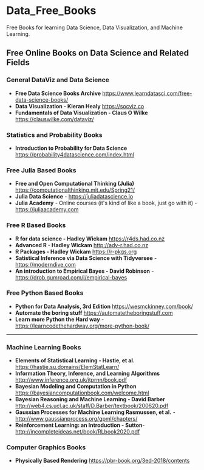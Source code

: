 # Data_Free_Books
Free Books for learning Data Science, Data Visualization, and Machine Learning.

## Free Online Books on Data Science and Related Fields

### General DataViz and Data Science
* **Free Data Science Books Archive** https://www.learndatasci.com/free-data-science-books/
* **Data Visualization - Kieran Healy** https://socviz.co
* **Fundamentals of Data Visualization - Claus O Wilke** https://clauswilke.com/dataviz/

### Statistics and Probability Books
* **Introduction to Probability for Data Science** https://probability4datascience.com/index.html

### Free Julia Based Books
* **Free and Open Computational Thinking (Julia)** https://computationalthinking.mit.edu/Spring21/
* **Julia Data Science** - https://juliadatascience.io
* **Julia Academy** - Online courses (it's kind of like a book, just go with it) - https://juliaacademy.com

### Free R Based Books
* **R for data science - Hadley Wickam** https://r4ds.had.co.nz
* **Advanced R - Hadley Wickam** http://adv-r.had.co.nz
* **R Packages - Hadley Wickam** https://r-pkgs.org
* **Satistical Inference via Data Science with Tidyversee** - https://moderndive.com
* **An introduction to Empirical Bayes - David Robinson** - https://drob.gumroad.com/l/empirical-bayes

### Free Python Based Books
* **Python for Data Analysis, 3rd Edition** https://wesmckinney.com/book/
* **Automate the boring stuff** https://automatetheboringstuff.com
* **Learn more Python the Hard way** - https://learncodethehardway.org/more-python-book/
* ****

### Machine Learning Books
* **Elements of Statistical Learning - Hastie, et al.** https://hastie.su.domains/ElemStatLearn/
* **Information Theory, Inference, and Learning Algorithms** http://www.inference.org.uk/itprnn/book.pdf
* **Bayesian Modeling and Computation in Python** https://bayesiancomputationbook.com/welcome.html
* **Bayesian Reasoning and Machine Learning - David Barber** http://web4.cs.ucl.ac.uk/staff/D.Barber/textbook/200620.pdf
* **Gaussian Processes for Machine Learning Rasmussen, et al.** - http://www.gaussianprocess.org/gpml/chapters/
* **Reinforcement Learning: an Introduction - Sutton**- http://incompleteideas.net/book/RLbook2020.pdf

### Computer Graphics Books

* **Physically Based Rendering** https://pbr-book.org/3ed-2018/contents
